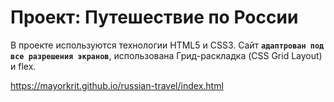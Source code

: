 # Проект: Путешествие по России

В проекте используются технологии HTML5 и CSS3. Сайт **`адаптрован под все разрешения экранов`**, использована Грид-раскладка (CSS Grid Layout) и flex.


https://mayorkrit.github.io/russian-travel/index.html
